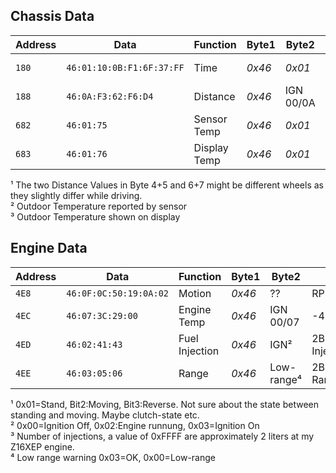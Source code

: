 ## Chassis Data

| Address | Data | Function | Byte1 | Byte2 | Byte3 | Byte4 | Byte5 | Byte6 | Byte7 | Byte8 |
| ------- | ---- | -------- | ----- | ----- | ----- | ----- | ----- | ----- | ----- | ----- |
| `180` | `46:01:10:0B:F1:6F:37:FF` | Time | *0x46* | *0x01* | Year | Month | 5B:Day, 3b:Hour | 2b:Hour, 6b:Minute | Second | ?? |
| `188` | `46:0A:F3:62:F6:D4` | Distance | *0x46* | IGN 00/0A | 2B\*1.5748=cm¹ | <- | 2B\*1.5748=cm¹ | <- | - |
| `682` | `46:01:75` | Sensor Temp | *0x46* | *0x01* | /2-40=°C² | - | - | - | - |
| `683` | `46:01:76` | Display Temp | *0x46* | *0x01* | /2-40=°C³ | - | - | - | - |

¹ The two Distance Values in Byte 4+5 and 6+7 might be different wheels as they slightly differ while driving.  
² Outdoor Temperature reported by sensor  
³ Outdoor Temperature shown on display  


## Engine Data

| Address | Data | Function | Byte1 | Byte2 | Byte3 | Byte4 | Byte5 | Byte6 | Byte7 | Byte8 |
| ------- | ---- | -------- | ----- | ----- | ----- | ----- | ----- | ----- | ----- | ----- |
| `4E8` | `46:0F:0C:50:19:0A:02` | Motion | *0x46* | ?? | RPM | RPM | Speed | ? | Direction¹ | - |
| `4EC` | `46:07:3C:29:00` | Engine Temp | *0x46* | IGN 00/07 | -40=°C | ?? | - | - | - | - |
| `4ED` | `46:02:41:43` | Fuel Injection | *0x46* | IGN² | 2B Injections³ | <- | - | - | - | - |
| `4EE` | `46:03:05:06` | Range | *0x46* | Low-range⁴ | 2B\*0.5=km Range | <- | - | - | - | - |

¹ 0x01=Stand, Bit2:Moving, Bit3:Reverse. Not sure about the state between standing and moving. Maybe clutch-state etc.  
² 0x00=Ignition Off, 0x02:Engine runnung, 0x03=Ignition On  
³ Number of injections, a value of 0xFFFF are approximately 2 liters at my Z16XEP engine.  
⁴ Low range warning 0x03=OK, 0x00=Low-range  
